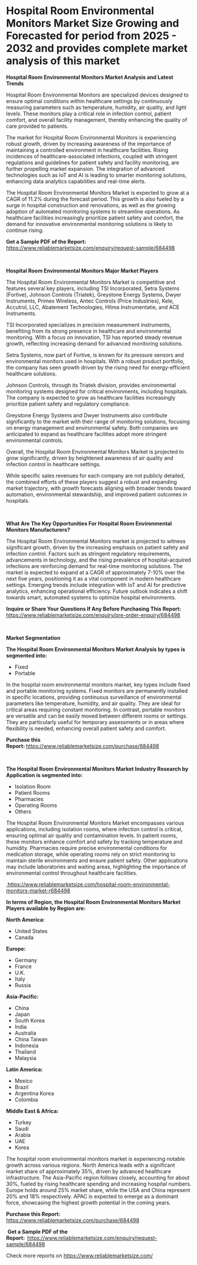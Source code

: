 <p><h1>Hospital Room Environmental Monitors Market Size Growing and Forecasted for period from 2025 - 2032 and provides complete market analysis of this market</h1></p><p><strong>Hospital Room Environmental Monitors Market Analysis and Latest Trends</strong></p>
<p><p>Hospital Room Environmental Monitors are specialized devices designed to ensure optimal conditions within healthcare settings by continuously measuring parameters such as temperature, humidity, air quality, and light levels. These monitors play a critical role in infection control, patient comfort, and overall facility management, thereby enhancing the quality of care provided to patients.</p><p>The market for Hospital Room Environmental Monitors is experiencing robust growth, driven by increasing awareness of the importance of maintaining a controlled environment in healthcare facilities. Rising incidences of healthcare-associated infections, coupled with stringent regulations and guidelines for patient safety and facility monitoring, are further propelling market expansion. The integration of advanced technologies such as IoT and AI is leading to smarter monitoring solutions, enhancing data analytics capabilities and real-time alerts.</p><p>The Hospital Room Environmental Monitors Market is expected to grow at a CAGR of 11.2% during the forecast period. This growth is also fueled by a surge in hospital construction and renovations, as well as the growing adoption of automated monitoring systems to streamline operations. As healthcare facilities increasingly prioritize patient safety and comfort, the demand for innovative environmental monitoring solutions is likely to continue rising.</p></p>
<p><strong>Get a Sample PDF of the Report:&nbsp;</strong> <a href="https://www.reliablemarketsize.com/enquiry/request-sample/684498?utm_campaign=3197&utm_medium=2&utm_source=Github&utm_content=ia&utm_term=29032025&utm_id=hospital-room-environmental-monitors">https://www.reliablemarketsize.com/enquiry/request-sample/684498</a></p>
<p>&nbsp;</p>
<p><strong>Hospital Room Environmental Monitors Major Market Players</strong></p>
<p><p>The Hospital Room Environmental Monitors Market is competitive and features several key players, including TSI Incorporated, Setra Systems (Fortive), Johnson Controls (Triatek), Greystone Energy Systems, Dwyer Instruments, Primex Wireless, Antec Controls (Price Industries), Kele, Accutrol, LLC, Abatement Technologies, Hitma Instrumentatie, and ACE Instruments. </p><p>TSI Incorporated specializes in precision measurement instruments, benefiting from its strong presence in healthcare and environmental monitoring. With a focus on innovation, TSI has reported steady revenue growth, reflecting increasing demand for advanced monitoring solutions.</p><p>Setra Systems, now part of Fortive, is known for its pressure sensors and environmental monitors used in hospitals. With a robust product portfolio, the company has seen growth driven by the rising need for energy-efficient healthcare solutions. </p><p>Johnson Controls, through its Triatek division, provides environmental monitoring systems designed for critical environments, including hospitals. The company is expected to grow as healthcare facilities increasingly prioritize patient safety and regulatory compliance. </p><p>Greystone Energy Systems and Dwyer Instruments also contribute significantly to the market with their range of monitoring solutions, focusing on energy management and environmental safety. Both companies are anticipated to expand as healthcare facilities adopt more stringent environmental controls.</p><p>Overall, the Hospital Room Environmental Monitors Market is projected to grow significantly, driven by heightened awareness of air quality and infection control in healthcare settings. </p><p>While specific sales revenues for each company are not publicly detailed, the combined efforts of these players suggest a robust and expanding market trajectory, with growth forecasts aligning with broader trends toward automation, environmental stewardship, and improved patient outcomes in hospitals.</p></p>
<p>&nbsp;</p>
<p><strong>What Are The Key Opportunities For Hospital Room Environmental Monitors Manufacturers?</strong></p>
<p><p>The Hospital Room Environmental Monitors market is projected to witness significant growth, driven by the increasing emphasis on patient safety and infection control. Factors such as stringent regulatory requirements, advancements in technology, and the rising prevalence of hospital-acquired infections are reinforcing demand for real-time monitoring solutions. The market is expected to expand at a CAGR of approximately 7-10% over the next five years, positioning it as a vital component in modern healthcare settings. Emerging trends include integration with IoT and AI for predictive analytics, enhancing operational efficiency. Future outlook indicates a shift towards smart, automated systems to optimize hospital environments.</p></p>
<p><strong>Inquire or Share Your Questions If Any Before Purchasing This Report:</strong> <a href="https://www.reliablemarketsize.com/enquiry/pre-order-enquiry/684498?utm_campaign=3197&utm_medium=2&utm_source=Github&utm_content=ia&utm_term=29032025&utm_id=hospital-room-environmental-monitors">https://www.reliablemarketsize.com/enquiry/pre-order-enquiry/684498</a></p>
<p>&nbsp;</p>
<p><strong>Market Segmentation</strong></p>
<p><strong>The Hospital Room Environmental Monitors Market Analysis by types is segmented into:</strong></p>
<p><ul><li>Fixed</li><li>Portable</li></ul></p>
<p><p>In the hospital room environmental monitors market, key types include fixed and portable monitoring systems. Fixed monitors are permanently installed in specific locations, providing continuous surveillance of environmental parameters like temperature, humidity, and air quality. They are ideal for critical areas requiring constant monitoring. In contrast, portable monitors are versatile and can be easily moved between different rooms or settings. They are particularly useful for temporary assessments or in areas where flexibility is needed, enhancing overall patient safety and comfort.</p></p>
<p><strong>Purchase this Report:&nbsp;</strong><a href="https://www.reliablemarketsize.com/purchase/684498?utm_campaign=3197&utm_medium=2&utm_source=Github&utm_content=ia&utm_term=29032025&utm_id=hospital-room-environmental-monitors">https://www.reliablemarketsize.com/purchase/684498</a></p>
<p>&nbsp;</p>
<p><strong>The Hospital Room Environmental Monitors Market Industry Research by Application is segmented into:</strong></p>
<p><ul><li>Isolation Room</li><li>Patient Rooms</li><li>Pharmacies</li><li>Operating Rooms</li><li>Others</li></ul></p>
<p><p>The Hospital Room Environmental Monitors Market encompasses various applications, including isolation rooms, where infection control is critical, ensuring optimal air quality and contamination levels. In patient rooms, these monitors enhance comfort and safety by tracking temperature and humidity. Pharmacies require precise environmental conditions for medication storage, while operating rooms rely on strict monitoring to maintain sterile environments and ensure patient safety. Other applications may include laboratories and waiting areas, highlighting the importance of environmental control throughout healthcare facilities.</p></p>
<p><a href="https://www.reliablemarketsize.com/hospital-room-environmental-monitors-market-r684498?utm_campaign=3197&utm_medium=2&utm_source=Github&utm_content=ia&utm_term=29032025&utm_id=hospital-room-environmental-monitors">&nbsp;https://www.reliablemarketsize.com/hospital-room-environmental-monitors-market-r684498</a></p>
<p><strong>In terms of Region, the Hospital Room Environmental Monitors Market Players available by Region are:</strong></p>
<p>
    <p> <strong> North America: </strong>
        <ul>
            <li>United States</li>
            <li>Canada</li>
        </ul>
        </p> 
    <p> <strong> Europe: </strong>
        <ul>
            <li>Germany</li>
            <li>France</li>
            <li>U.K.</li>
            <li>Italy</li>
            <li>Russia</li>
        </ul>
        </p> 
    <p> <strong> Asia-Pacific: </strong>
        <ul>
            <li>China</li>
            <li>Japan</li>
            <li>South Korea</li>
            <li>India</li>
            <li>Australia</li>
            <li>China Taiwan</li>
            <li>Indonesia</li>
            <li>Thailand</li>
            <li>Malaysia</li>
        </ul>
        </p> 
    <p> <strong> Latin America: </strong>
        <ul>
            <li>Mexico</li>
            <li>Brazil</li>
            <li>Argentina Korea</li>
            <li>Colombia</li>
        </ul>
        </p> 
    <p> <strong> Middle East & Africa: </strong>
        <ul>
            <li>Turkey</li>
            <li>Saudi</li>
            <li>Arabia</li>
            <li>UAE</li>
            <li>Korea</li>
        </ul>
    </p>
    </p>
<p><p>The hospital room environmental monitors market is experiencing notable growth across various regions. North America leads with a significant market share of approximately 35%, driven by advanced healthcare infrastructure. The Asia-Pacific region follows closely, accounting for about 30%, fueled by rising healthcare spending and increasing hospital numbers. Europe holds around 25% market share, while the USA and China represent 20% and 18% respectively. APAC is expected to emerge as a dominant force, showcasing the highest growth potential in the coming years.</p></p>
<p><strong>Purchase this Report: </strong><a href="https://www.reliablemarketsize.com/purchase/684498?utm_campaign=3197&utm_medium=2&utm_source=Github&utm_content=ia&utm_term=29032025&utm_id=hospital-room-environmental-monitors">https://www.reliablemarketsize.com/purchase/684498</a></p>
<p>&nbsp;<strong>Get a Sample PDF of the Report:&nbsp;&nbsp;</strong><a href="https://www.reliablemarketsize.com/enquiry/request-sample/684498?utm_campaign=3197&utm_medium=2&utm_source=Github&utm_content=ia&utm_term=29032025&utm_id=hospital-room-environmental-monitors">https://www.reliablemarketsize.com/enquiry/request-sample/684498</a></p>
<p><strong></strong></p>
<p>Check more reports on <a href="https://www.reliablemarketsize.com/?utm_campaign=3197&utm_medium=2&utm_source=Github&utm_content=ia&utm_term=29032025&utm_id=hospital-room-environmental-monitors">https://www.reliablemarketsize.com/</a></p>